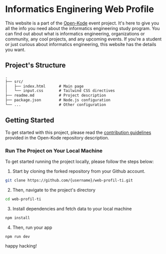 # Informatics Enginering Web Profile

This website is a part of the [Open-Kode](https://github.com/ngodingo/open-kode) event project. It's here to give you all the info you need about the informatics engineering study program. You can find out about what is informatics engineering, organizations or community, any cool projects, and any upcoming events. If you're a student or just curious about informatics engineering, this website has the details you want.

## Project's Structure

```txt
.
├── src/
│   ├── index.html      # Main page
│   └── input.css       # Tailwind CSS directives
├── readme.md           # Project description
├── package.json        # Node.js configuration
└── ...                 # Other configuration
```

## Getting Started

To get started with this project, please read the [contribution guidelines](https://github.com/ngodingo/open-kode) provided in the Open-Kode repository description.

### Run The Project on Your Local Machine

To get started running the project locally, please follow the steps below:

1. Start by cloning the forked repository from your Github account.

```bash
git clone https://github.com/{username}/web-profil-ti.git
```

2. Then, navigate to the project's directory

```bash
cd web-profil-ti
```

3. Install dependencies and fetch data to your local machine

```bash
npm install
```

4. Then, run your app

```bash
npm run dev
```

happy hacking!
